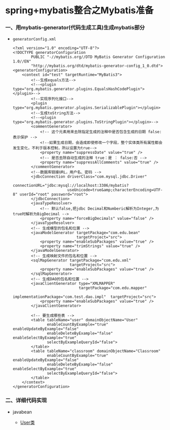 # spring+mybatis整合之Mybatis准备

### 一、用mybatis-generator(代码生成工具)生成mybatis部分

* `generatorConfig.xml`

      <?xml version="1.0" encoding="UTF-8"?>
      <!DOCTYPE generatorConfiguration
              PUBLIC "-//mybatis.org//DTD MyBatis Generator Configuration 1.0//EN"
              "http://mybatis.org/dtd/mybatis-generator-config_1_0.dtd">
      <generatorConfiguration>
          <context id="test" targetRuntime="MyBatis3">
              <!--生成equals方法-->
              <!--<plugin type="org.mybatis.generator.plugins.EqualsHashCodePlugin"></plugin>-->
              <!--实现序列化接口-->
              <plugin type="org.mybatis.generator.plugins.SerializablePlugin"></plugin>
              <!--生成toString方法-->
              <!--<plugin type="org.mybatis.generator.plugins.ToStringPlugin"></plugin>-->
              <commentGenerator>
                  <!-- 这个元素用来去除指定生成的注释中是否包含生成的日期 false:表示保护 -->
                  <!--如果生成日期，会造成即使修改一个字段，整个实体类所有属性都会发生变化，不利于版本控制，所以设置为true-->
                  <property name="suppressDate" value="true" />
                  <!-- 是否去除自动生成的注释 true：是 ： false:否 -->
                  <property name="suppressAllComments" value="true" />
              </commentGenerator>
              <!--数据库链接URL，用户名、密码 -->
              <jdbcConnection driverClass="com.mysql.jdbc.Driver"
                              connectionURL="jdbc:mysql://localhost:3306/mybatis?
                              useUnicode=true&amp;characterEncoding=UTF-8" userId="root" password="root">
              </jdbcConnection>
              <javaTypeResolver>
                  <!-- 默认false,把jdbc Decimal和Numberic解析为Integer,为true时解析为BigDecimal -->
                  <property name="forceBigDecimals" value="false" />
              </javaTypeResolver>
              <!-- 生成模型的包名和位置 -->
              <javaModelGenerator targetPackage="com.edu.bean"
                                  targetProject="src">
                  <property name="enableSubPackages" value="true" />
                  <property name="trimStrings" value="true" />
              </javaModelGenerator>
              <!-- 生成映射文件的包名和位置 -->
              <sqlMapGenerator targetPackage="com.edu.xml"
                               targetProject="src">
                  <property name="enableSubPackages" value="true" />
              </sqlMapGenerator>
              <!-- 生成DAO的包名和位置 -->
              <javaClientGenerator type="XMLMAPPER"
                                   targetPackage="com.edu.mapper" 
                                   implementationPackage="com.test.dao.impl"  targetProject="src">
                  <property name="enableSubPackages" value="true" />
              </javaClientGenerator>

              <!-- 要生成哪些表 -->
              <table tableName="user" domainObjectName="User"
                     enableCountByExample="true" enableUpdateByExample="false"
                     enableDeleteByExample="false" enableSelectByExample="true"
                     selectByExampleQueryId="false">
              </table>
              <table tableName="classroom" domainObjectName="Classroom"
                     enableCountByExample="true" enableUpdateByExample="false"
                     enableDeleteByExample="false" enableSelectByExample="true"
                     selectByExampleQueryId="false">
              </table>
          </context>
      </generatorConfiguration>


### 二、详细代码实现

* javabean

   * [User类](./spring_mybatis_demo/src/main/java/com/edu/bean/Classroom.java)

   
   
   
   
   
   
   
   
   
   
   
   
   
   
   
   
   
   
   
   
   
   





















